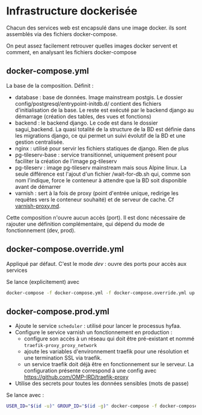 # Infrastructure dockerisée

Chacun des services web est encapsulé dans une image docker. ils sont assemblés via des fichiers docker-compose.

On peut assez facilement retrouver quelles images docker servent et comment, en analysant les fichiers docker-compose

## docker-compose.yml

La base de la composition. Définit : 
- database : base de données. Image mainstream postgis. Le dossier config/postgresql/entrypoint-initdb.d/ contient des fichiers d'initialisation de la base. Le reste est exécuté par le backend django au démarrage (création des tables, des vues et fonctions)
- backend : le backend django. Le code est dans le dossier sagui_backend. La quasi totalité de la structure de la BD est définie dans les migrations django, ce qui permet un suivi évolutif de la BD et une gestion centralisée. 
- nginx : utilisé pour servir les fichiers statiques de django. Rien de plus
- pg-tileserv-base : service transitionnel, uniquement présent pour faciliter la création de l'image pg-tileserv
- pg-tileserv : image pg-tileserv mainstream mais sous Alpine linux. La seule différence est l'ajout d'un fichier /wait-for-db.sh qui, comme son nom l'indique, force le conteneur à attendre que la BD soit disponible avant de démarrer
- varnish : sert à la fois de proxy (point d'entrée unique, redirige les requêtes vers le conteneur souhaité) et de serveur de cache. Cf [varnish-proxy.md](varnish-proxy.md).

Cette composition n'ouvre aucun accès (port). Il est donc nécessaire de rajouter une définition complémentaire, qui dépend du mode de fonctionnement (dev, prod).

## docker-compose.override.yml
Appliqué par défaut. C'est le mode *dev* : ouvre des ports pour accès aux services

Se lance (explicitement) avec 
```bash
docker-compose -f docker-compose.yml -f docker-compose.override.yml up -d
```

## docker-compose.prod.yml
- Ajoute le service `scheduler` : utilisé pour lancer le processus hyfaa.
- Configure le service varnish un fonctionnement en production : 
  - configure son accès à un réseau qui doit être pré-existant et nommé `traefik-proxy_proxy_network`
  - ajoute les variables d'environnement traefik pour une résolution et une termination SSL via traefik.
  - un service traefik doit déjà être en fonctionnement sur le serveur. La configuration présente correspond à une config avec https://github.com/OMP-IRD/traefik-proxy
- Utilise des secrets pour toutes les données sensibles (mots de passe)

Se lance avec : 
```bash
USER_ID="$(id -u)" GROUP_ID="$(id -g)" docker-compose -f docker-compose.yml -f docker-compose.prod.yml up -d
```

